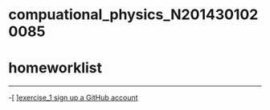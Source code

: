 # compuational_physics_N2014301020085
# homeworklist
***

-[ ][exercise_1 sign up a GitHub account](compuational_physics_N2014301020085/exercise_1)
